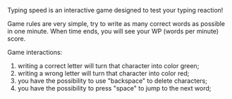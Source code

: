 Typing speed is an interactive game designed to test your typing reaction!

Game rules are very simple, try to write as many correct words as possible in one minute. When time ends, you will see your WP (words per minute) score.

Game interactions:
1. writing a correct letter will turn that character into color green;
2. writing a wrong letter will turn that character into color red;
3. you have the possibility to use "backspace" to delete characters;
4. you have the possibility to press "space" to jump to the next word;
